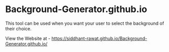 # Background-Generator.github.io
This tool can be used when you want your user to select the background of their choice.

View the Website at - https://siddhant-rawat.github.io/Background-Generator.github.io/
